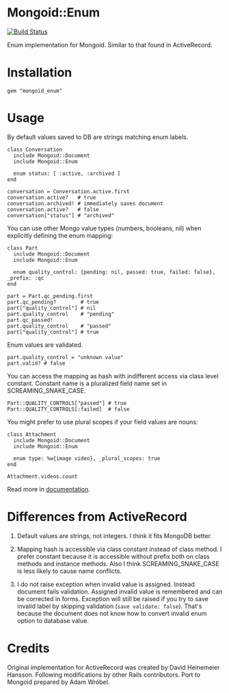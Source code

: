 # Mongoid::Enum

[![Build Status](https://travis-ci.org/amw/mongoid_enum.svg?branch=master)](https://travis-ci.org/amw/mongoid_enum)

Enum implementation for Mongoid. Similar to that found in ActiveRecord.

# Installation

    gem "mongoid_enum"

# Usage

By default values saved to DB are strings matching enum labels.

    class Conversation
      include Mongoid::Document
      include Mongoid::Enum

      enum status: [ :active, :archived ]
    end

    conversation = Conversation.active.first
    conversation.active?   # true
    conversation.archived! # immediately saves document
    conversation.active?   # false
    conversation["status"] # "archived"

You can use other Mongo value types (numbers, booleans, nil) when explicitly defining
the enum mapping:

    class Part
      include Mongoid::Document
      include Mongoid::Enum

      enum quality_control: {pending: nil, passed: true, failed: false}, _prefix: :qc
    end

    part = Part.qc_pending.first
    part.qc_pending?        # true
    part["quality_control"] # nil
    part.quality_control    # "pending"
    part.qc_passed!
    part.quality_control    # "passed"
    part["quality_control"] # true

Enum values are validated.

    part.quality_control = "unknown value"
    part.valid? # false

You can access the mapping as hash with indifferent access via class level constant.
Constant name is a pluralized field name set in SCREAMING\_SNAKE\_CASE.

    Part::QUALITY_CONTROLS["passed"] # true
    Part::QUALITY_CONTROLS[:failed]  # false

You might prefer to use plural scopes if your field values are nouns:

    class Attachment
      include Mongoid::Document
      include Mongoid::Enum

      enum type: %w{image video}, _plural_scopes: true
    end

    Attachment.videos.count

Read more in [documentation](http://www.rubydoc.info/gems/mongoid_enum/Mongoid/Enum).

# Differences from ActiveRecord

1. Default values are strings, not integers. I think it fits MongoDB better.

2. Mapping hash is accessible via class constant instead of class method. I prefer
   constant because it is accessible without prefix both on class methods and instance
   methods. Also I think SCREAMING\_SNAKE\_CASE is less likely to cause name conflicts.

3. I do not raise exception when invalid value is assigned. Instead document fails
   validation. Assigned invalid value is remembered and can be corrected in forms.
   Exception will still be raised if you try to save invalid label by skipping validation
   (`save validate: false`). That's because the document does not know how to convert
   invalid enum option to database value.

# Credits

Original implementation for ActiveRecord was created by David Heinemeier Hansson.
Following modifications by other Rails contributors. Port to Mongoid prepared by Adam
Wróbel.
